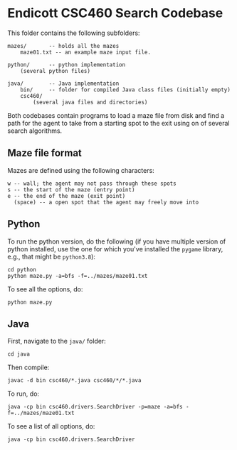 # Endicott CSC460 Search Codebase

This folder contains the following subfolders:

    mazes/       -- holds all the mazes
        maze01.txt -- an example maze input file.

    python/      -- python implementation
        (several python files)

    java/        -- Java implementation
        bin/     -- folder for compiled Java class files (initially empty)
        csc460/
            (several java files and directories)

Both codebases contain programs to load a maze file from disk and find a path
for the agent to take from a starting spot to the exit using on of several
search algorithms.

## Maze file format

Mazes are defined using the following characters:

    w -- wall; the agent may not pass through these spots
    s -- the start of the maze (entry point)
    e -- the end of the maze (exit point)
      (space) -- a open spot that the agent may freely move into


## Python

To run the python version, do the following (if you have multiple version of 
python installed, use the one for which you've installed the `pygame` library,
e.g., that might be `python3.8`):

    cd python
    python maze.py -a=bfs -f=../mazes/maze01.txt

To see all the options, do:

    python maze.py



## Java

First, navigate to the `java/` folder:

    cd java

Then compile:

    javac -d bin csc460/*.java csc460/*/*.java

To run, do:

    java -cp bin csc460.drivers.SearchDriver -p=maze -a=bfs -f=../mazes/maze01.txt


To see a list of all options, do:

    java -cp bin csc460.drivers.SearchDriver

